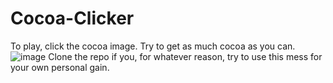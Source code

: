 # Cocoa-Clicker
To play, click the cocoa image. Try to get as much cocoa as you can.
![image](https://github.com/user-attachments/assets/10499da7-d79b-469f-b82a-385c636536ec)
Clone the repo if you, for whatever reason, try to use this mess for your own personal gain.
